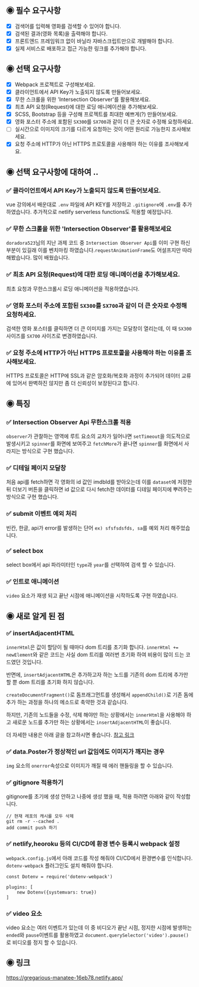 ## ◉ 필수 요구사항

- [x] 검색어를 입력해 영화를 검색할 수 있어야 합니다.
- [x] 검색된 결과(영화 목록)을 출력해야 합니다.
- [x] 프론트엔드 프레임워크 없이 바닐라 자바스크립트만으로 개발해야 합니다.
- [x] 실제 서비스로 배포하고 접근 가능한 링크를 추가해야 합니다.

## ◉ 선택 요구사항

- [x] Webpack 프로젝트로 구성해보세요.
- [x] 클라이언트에서 API Key가 노출되지 않도록 만들어보세요.
- [x] 무한 스크롤을 위한 'Intersection Observer'를 활용해보세요.
- [x] 최초 API 요청(Request)에 대한 로딩 애니메이션을 추가해보세요.
- [x] SCSS, Bootstrap 등을 구성해 프로젝트를 최대한 예쁘게(?) 만들어보세요.
- [x] 영화 포스터 주소에 포함된 `SX300`를 `SX700`과 같이 더 큰 숫자로 수정해 요청하세요.
- [ ] 실시간으로 이미지의 크기를 다르게 요청하는 것이 어떤 원리로 가능한지 조사해보세요.
- [x] 요청 주소에 HTTP가 아닌 HTTPS 프로토콜을 사용해야 하는 이유를 조사해보세요.

## ◉ 선택 요구사항에 대하여 .. 

### ✅ 클라이언트에서 API Key가 노출되지 않도록 만들어보세요.

vue 강의에서 배운대로 `.env` 파일에 API KEY를 저장하고 `.gitignore`에 `.env`를 추가 하였습니다. 추가적으로 netlify serverless functions도 적용할 예정입니다.

### ✅ 무한 스크롤을 위한 'Intersection Observer'를 활용해보세요

`doradora523`님의 지난 과제 코드 중 `Intersection Observer Api`를 이미 구현 하신 부분이 있길래 이를 벤치마킹 하였습니다.`requestAnimationFrame`도 어설프지만 따라 해봤습니다. 많이 배웠습니다. 

### ✅ 최초 API 요청(Request)에 대한 로딩 애니메이션을 추가해보세요.

최초 요청과 무한스크롤시 로딩 애니메이션을 적용하였습니다. 

### ✅ 영화 포스터 주소에 포함된 `SX300`를 `SX700`과 같이 더 큰 숫자로 수정해 요청하세요.

검색한 영화 포스터를 클릭하면 더 큰 이미지를 가지는 모달창이 열리는데, 이 때 `SX300` 사이즈를 `SX700` 사이즈로 변경하였습니다.

### ✅ 요청 주소에 HTTP가 아닌 HTTPS 프로토콜을 사용해야 하는 이유를 조사해보세요.

HTTPS 프로토콜은 HTTP에 SSL과 같은 암호화/복호화 과정이 추가되어 데이터 교류에 있어서 완벽하진 않지만 좀 더 신뢰성이 보장된다고 합니다.

## ◉ 특징
### ✅ Intersection Observer Api 무한스크롤 적용

`observer`가 관찰하는 영역에 루트 요소의 교차가 일어나면 `setTimeout`을 의도적으로 발생시키고 `spinner`를 화면에 보여주고 `fetchMore`가 끝나면 `spinner`를 화면에서 사라지는 방식으로 구현 했습니다.  

### ✅ 디테일 페이지 모달창

처음 api를 fetch하면 각 영화의 id 값인 imdbId를 받아오는데 이를 `dataset`에 저장한 뒤 더보기 버튼을 클릭하면 id 값으로 다시 fetch한 데이터를 디테일 페이지에 뿌려주는 방식으로 구현 했습니다.
### ✅ submit 이벤트 예외 처리 

빈칸, 한글, api가 error를 발생하는 단어 `ex) sfsfsdsfds, sa`를 예외 처리 해주었습니다.

### ✅ select box

select box에서 api 파라미터인 `type`과 `year`를 선택하여 검색 할 수 있습니다. 

### ✅ 인트로 애니메이션

`video` 요소가 재생 되고 끝난 시점에 애니메이션을 시작하도록 구현 하였습니다.


## ◉ 새로 알게 된 점

### ✅ insertAdjacentHTML

`innerHtml`은 값이 할당이 될 때마다 dom 트리를 초기화 합니다. `innerHtml += newElement`와 같은 코드는 사실 dom 트리를 여러번 초기화 하여 비용이 많이 드는 코드였던 것입니다.

반면에, `insertAdjacentHTML`은 추가하고자 하는 노드를 기존의 dom 트리에 추가만 할 뿐 dom 트리를 초기화 하지 않습니다.

`createDocumentFragment()`로 돔프래그먼트를 생성해서 `appendChild()`로 기존 돔에 추가 하는 과정을 하나의 메소드로 축약한 것과 같습니다. 

하지만, 기존의 노드들을 수정, 삭제 해야만 하는 상황에서는 `innerHtml`을 사용해야 하고 새로운 노드를 추가만 하는 상황에서는 `insertAdjacentHTML`이 좋습니다.

더 자세한 내용은 아래 글을 참고하시면 좋습니다.
[참고 링크](https://velog.io/@1106laura/insertAdjacentHTML)

### ✅ data.Poster가 정상적인 url 값임에도 이미지가 깨지는 경우

`img` 요소의 `onerror`속성으로 이미지가 깨질 때 에러 핸들링을 할 수 있습니다.

### ✅ gitignore 적용하기

gitignore를 초기에 생성 안하고 나중에 생성 했을 때, 적용 하려면 아래와 같이 작성합니다. 

``` 
// 현재 레포의 캐시를 모두 삭제
git rm -r --cached . 
add commit push 하기 
```

### ✅ netlify,heoroku 등의 CI/CD에 환경 변수 등록시 webpack 설정

`webpack.config.js`에서 아래 코드를 작성 해줘야 CI/CD에서 환경변수를 인식합니다. `dotenv-webpack` 플러그인도 설치 해줘야 합니다.
```
const Dotenv = require('dotenv-webpack')

plugins: [
	new Dotenv({systemvars: true})
]
```

### ✅ video 요소

video 요소는 여러 이벤트가 있는데 이 중 비디오가 끝난 시점, 정지한 시점에 발생하는 `ended`와 `pause`이벤트를 활용하였고 `document.querySelector('video').pause()`로 비디오를 정지 할 수 있습니다. 

## ◉ 링크

https://gregarious-manatee-16eb78.netlify.app/